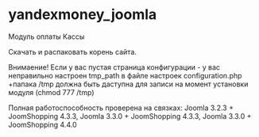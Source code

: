 yandexmoney_joomla
==================

Модуль оплаты Кассы

Скачать и распаковать корень сайта.

Внимаение! Если у вас пустая страница конфигурации - у вас неправильно настроен tmp_path в файле настроек configuration.php
+папака /tmp должна быть даступна для записи на момент установки модуля (chmod 777 /tmp)


Полная работоспособность проверена на связках: Joomla 3.2.3 + JoomShopping 4.3.3, Joomla 3.3.0 + JoomShopping 4.3.3, Joomla 3.3.0 + JoomShopping 4.4.0
